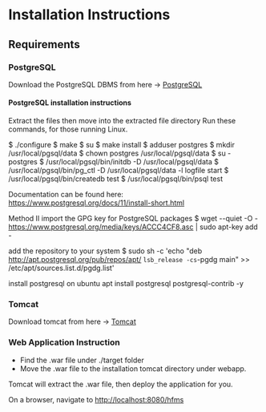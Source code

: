 # Installation Instructions

## Requirements

### PostgreSQL

Download the PostgreSQL DBMS from here -> [PostgreSQL](https://www.postgresql.org/download/)

#### PostgreSQL installation instructions

Extract the files then move into the extracted file directory
Run these commands, for those running Linux.

$ ./configure
$ make
$ su
$ make install
$ adduser postgres
$ mkdir /usr/local/pgsql/data
$ chown postgres /usr/local/pgsql/data
$ su - postgres
$ /usr/local/pgsql/bin/initdb -D /usr/local/pgsql/data
$ /usr/local/pgsql/bin/pg_ctl -D /usr/local/pgsql/data -l logfile start
$ /usr/local/pgsql/bin/createdb test
$ /usr/local/pgsql/bin/psql test

Documentation can be found here: https://www.postgresql.org/docs/11/install-short.html

Method II
import the GPG key for PostgreSQL packages
$ wget --quiet -O - https://www.postgresql.org/media/keys/ACCC4CF8.asc | sudo apt-key add -

add the repository to your system
$ sudo sh -c 'echo "deb http://apt.postgresql.org/pub/repos/apt/ `lsb_release -cs`-pgdg main" >> /etc/apt/sources.list.d/pgdg.list'

install postgresql on ubuntu
apt install postgresql postgresql-contrib -y

### Tomcat

Download tomcat from here -> [Tomcat](https://tomcat.apache.org/download-80.cgi)

### Web Application Instruction

- Find the .war file under ./target folder
- Move the .war file to the installation tomcat directory under webapp.

Tomcat will extract the .war file, then deploy the application for you.

On a browser, navigate to [http://localhost:8080/hfms](http://localhost:8080/hfms)
